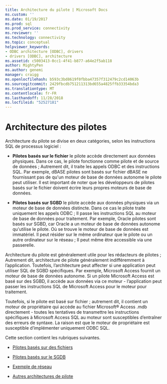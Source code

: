 ```yaml
---
title: Architecture du pilote | Microsoft Docs
ms.custom: ''
ms.date: 01/19/2017
ms.prod: sql
ms.prod_service: connectivity
ms.reviewer: ''
ms.technology: connectivity
ms.topic: conceptual
helpviewer_keywords:
- ODBC architecture [ODBC], drivers
- drivers [ODBC], architecture
ms.assetid: c5003413-0cc1-4f41-b877-a64e2f5ab118
author: MightyPen
ms.author: genemi
manager: craigg
ms.openlocfilehash: b593c3bd8619f0fbba47357f312479c2cd14063b
ms.sourcegitcommit: 2429fbcdb751211313bd655a4825ffb33354bda3
ms.translationtype: MT
ms.contentlocale: fr-FR
ms.lasthandoff: 11/28/2018
ms.locfileid: "52527181"
---
```

# <a name="driver-architecture"></a>Architecture des pilotes
Architecture du pilote se divise en deux catégories, selon les instructions SQL de processus logiciel :  
  
-   **Pilotes basés sur le fichier** le pilote accède directement aux données physiques. Dans ce cas, le pilote fonctionne comme pilote et de source de données ; Autrement dit, il traite les appels ODBC et des instructions SQL. Par exemple, dBASE pilotes sont basés sur fichier dBASE ne fournissant pas de qu'un moteur de base de données autonome le pilote peut utiliser. Il est important de noter que les développeurs de pilotes basés sur le fichier doivent écrire leurs propres moteurs de base de données.  
  
-   **Pilotes basés sur SGBD** le pilote accède aux données physiques via un moteur de base de données distincte. Dans ce cas le pilote traite uniquement les appels ODBC ; Il passe les instructions SQL au moteur de base de données pour traitement. Par exemple, Oracle pilotes sont basés sur SGBD, car Oracle a un moteur de base de données autonome qu'utilise le pilote. Où se trouve le moteur de base de données est immatériel. Il peut résider sur le même ordinateur que le pilote ou un autre ordinateur sur le réseau ; Il peut même être accessible via une passerelle.  
  
 Architecture du pilote est généralement utile pour les rédacteurs de pilotes ; Autrement dit, architecture de pilote généralement indifféremment à l’application. Toutefois, l’architecture peut affecter si une application peut utiliser SQL de SGBD spécifiques. Par exemple, Microsoft Access fournit un moteur de base de données autonome. Si un pilote Microsoft Access est basé sur des SGBD, il accède aux données via ce moteur - l’application peut passer les instructions SQL de Microsoft Access pour le moteur pour traitement.  
  
 Toutefois, si le pilote est basé sur fichier ; autrement dit, il contient un moteur de propriétaire qui accède au fichier Microsoft® Access .mdb directement - toutes les tentatives de transmettre les instructions spécifiques à Microsoft Access SQL au moteur sont susceptibles d’entraîner des erreurs de syntaxe. La raison est que le moteur de propriétaire est susceptible d’implémenter uniquement ODBC SQL.  
  
 Cette section contient les rubriques suivantes.  
  
-   [Pilotes basés sur des fichiers](../../odbc/reference/file-based-drivers.md)  
  
-   [Pilotes basés sur le SGDB](../../odbc/reference/dbms-based-drivers.md)  
  
-   [Exemple de réseau](../../odbc/reference/network-example.md)  
  
-   [Autres architectures de pilote](../../odbc/reference/other-driver-architectures.md)
